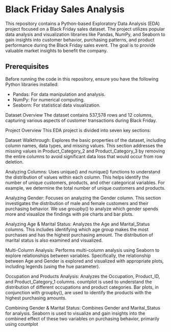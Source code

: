 # Black Friday Sales Analysis

This repository contains a Python-based Exploratory Data Analysis (EDA) project focused on a Black Friday sales dataset. The project utilizes popular data analysis and visualization libraries like Pandas, NumPy, and Seaborn to gain insights into customer behavior, purchasing patterns, and product performance during the Black Friday sales event.  The goal is to provide valuable market insights to benefit the company.

## Prerequisites

Before running the code in this repository, ensure you have the following Python libraries installed:

- Pandas: For data manipulation and analysis.
- NumPy: For numerical computing.
- Seaborn: For statistical data visualization.

Dataset Overview
The dataset contains 537,578 rows and 12 columns, capturing various aspects of customer transactions during Black Friday.

Project Overview
This EDA project is divided into seven key sections:

Dataset Walkthrough: Explores the basic properties of the dataset, including column names, data types, and missing values.  This section addresses the missing values in Product_Category_2 and Product_Category_3 by removing the entire columns to avoid significant data loss that would occur from row deletion.

Analyzing Columns: Uses unique() and nunique() functions to understand the distribution of values within each column. This helps identify the number of unique customers, products, and other categorical variables.  For example, we determine the total number of unique customers and products.

Analyzing Gender: Focuses on analyzing the Gender column.  This section investigates the distribution of male and female customers and their purchasing behavior.  We use groupby() to analyze which gender spends more and visualize the findings with pie charts and bar plots.

Analyzing Age & Marital Status: Analyzes the Age and Marital_Status columns. This includes identifying which age group makes the most purchases and has the highest purchasing amount.  The distribution of marital status is also examined and visualized.

Multi-Column Analysis: Performs multi-column analysis using Seaborn to explore relationships between variables.  Specifically, the relationship between Age and Gender is explored and visualized with appropriate plots, including legends (using the hue parameter).

Occupation and Products Analysis: Analyzes the Occupation, Product_ID, and Product_Category_1 columns.  countplot is used to understand the distribution of different occupations and product categories.  Bar plots, in conjunction with groupby(), are used to identify the products with the highest purchasing amounts.

Combining Gender & Marital Status: Combines Gender and Marital_Status for analysis.  Seaborn is used to visualize and gain insights into the combined effect of these two variables on purchasing behavior, primarily using countplot
